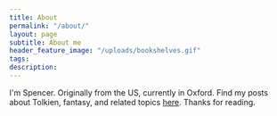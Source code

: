 ```yaml
---
title: About
permalink: "/about/"
layout: page
subtitle: About me
header_feature_image: "/uploads/bookshelves.gif"
tags:
description:
---
```


I'm Spencer. Originally from the US, currently in Oxford. Find my posts about Tolkien, fantasy, and related topics [here](spencerchantelois.blogspot.com).  Thanks for reading.
